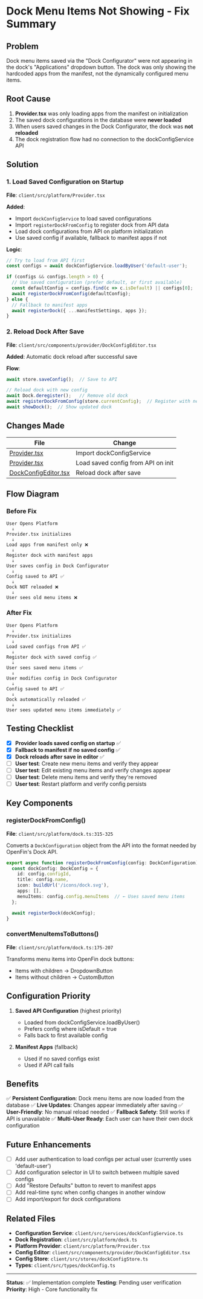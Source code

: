 # Dock Menu Items Not Showing - Fix Summary

## Problem

Dock menu items saved via the "Dock Configurator" were not appearing in the dock's "Applications" dropdown button. The dock was only showing the hardcoded apps from the manifest, not the dynamically configured menu items.

## Root Cause

1. **Provider.tsx** was only loading apps from the manifest on initialization
2. The saved dock configurations in the database were **never loaded**
3. When users saved changes in the Dock Configurator, the dock was **not reloaded**
4. The dock registration flow had no connection to the dockConfigService API

## Solution

### 1. Load Saved Configuration on Startup

**File**: `client/src/platform/Provider.tsx`

**Added**:
- Import `dockConfigService` to load saved configurations
- Import `registerDockFromConfig` to register dock from API data
- Load dock configurations from API on platform initialization
- Use saved config if available, fallback to manifest apps if not

**Logic**:
```typescript
// Try to load from API first
const configs = await dockConfigService.loadByUser('default-user');

if (configs && configs.length > 0) {
  // Use saved configuration (prefer default, or first available)
  const defaultConfig = configs.find(c => c.isDefault) || configs[0];
  await registerDockFromConfig(defaultConfig);
} else {
  // Fallback to manifest apps
  await registerDock({ ...manifestSettings, apps });
}
```

### 2. Reload Dock After Save

**File**: `client/src/components/provider/DockConfigEditor.tsx`

**Added**: Automatic dock reload after successful save

**Flow**:
```typescript
await store.saveConfig();  // Save to API

// Reload dock with new config
await Dock.deregister();   // Remove old dock
await registerDockFromConfig(store.currentConfig);  // Register with new config
await showDock();  // Show updated dock
```

## Changes Made

| File | Change |
|------|--------|
| [Provider.tsx](client/src/platform/Provider.tsx#L11) | Import dockConfigService |
| [Provider.tsx](client/src/platform/Provider.tsx#L181-L218) | Load saved config from API on init |
| [DockConfigEditor.tsx](client/src/components/provider/DockConfigEditor.tsx#L111-L130) | Reload dock after save |

## Flow Diagram

### Before Fix
```
User Opens Platform
  ↓
Provider.tsx initializes
  ↓
Load apps from manifest only ❌
  ↓
Register dock with manifest apps
  ↓
User saves config in Dock Configurator
  ↓
Config saved to API ✅
  ↓
Dock NOT reloaded ❌
  ↓
User sees old menu items ❌
```

### After Fix
```
User Opens Platform
  ↓
Provider.tsx initializes
  ↓
Load saved configs from API ✅
  ↓
Register dock with saved config ✅
  ↓
User sees saved menu items ✅
  ↓
User modifies config in Dock Configurator
  ↓
Config saved to API ✅
  ↓
Dock automatically reloaded ✅
  ↓
User sees updated menu items immediately ✅
```

## Testing Checklist

- [x] **Provider loads saved config on startup** ✅
- [x] **Fallback to manifest if no saved config** ✅
- [x] **Dock reloads after save in editor** ✅
- [ ] **User test**: Create new menu items and verify they appear
- [ ] **User test**: Edit existing menu items and verify changes appear
- [ ] **User test**: Delete menu items and verify they're removed
- [ ] **User test**: Restart platform and verify config persists

## Key Components

### registerDockFromConfig()
**File**: `client/src/platform/dock.ts:315-325`

Converts a `DockConfiguration` object from the API into the format needed by OpenFin's Dock API.

```typescript
export async function registerDockFromConfig(config: DockConfiguration): Promise<void> {
  const dockConfig: DockConfig = {
    id: config.configId,
    title: config.name,
    icon: buildUrl('/icons/dock.svg'),
    apps: [],
    menuItems: config.config.menuItems  // ← Uses saved menu items
  };

  await registerDock(dockConfig);
}
```

### convertMenuItemsToButtons()
**File**: `client/src/platform/dock.ts:175-207`

Transforms menu items into OpenFin dock buttons:
- Items with children → DropdownButton
- Items without children → CustomButton

## Configuration Priority

1. **Saved API Configuration** (highest priority)
   - Loaded from dockConfigService.loadByUser()
   - Prefers config where isDefault = true
   - Falls back to first available config

2. **Manifest Apps** (fallback)
   - Used if no saved configs exist
   - Used if API call fails

## Benefits

✅ **Persistent Configuration**: Dock menu items are now loaded from the database
✅ **Live Updates**: Changes appear immediately after saving
✅ **User-Friendly**: No manual reload needed
✅ **Fallback Safety**: Still works if API is unavailable
✅ **Multi-User Ready**: Each user can have their own dock configuration

## Future Enhancements

- [ ] Add user authentication to load configs per actual user (currently uses 'default-user')
- [ ] Add configuration selector in UI to switch between multiple saved configs
- [ ] Add "Restore Defaults" button to revert to manifest apps
- [ ] Add real-time sync when config changes in another window
- [ ] Add import/export for dock configurations

## Related Files

- **Configuration Service**: `client/src/services/dockConfigService.ts`
- **Dock Registration**: `client/src/platform/dock.ts`
- **Platform Provider**: `client/src/platform/Provider.tsx`
- **Config Editor**: `client/src/components/provider/DockConfigEditor.tsx`
- **Config Store**: `client/src/stores/dockConfigStore.ts`
- **Types**: `client/src/types/dockConfig.ts`

---

**Status**: ✅ Implementation complete
**Testing**: Pending user verification
**Priority**: High - Core functionality fix
